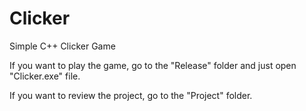 # Clicker
Simple C++ Clicker Game

If you want to play the game, go to the "Release" folder and just open "Clicker.exe" file.

If you want to review the project, go to the "Project" folder.
